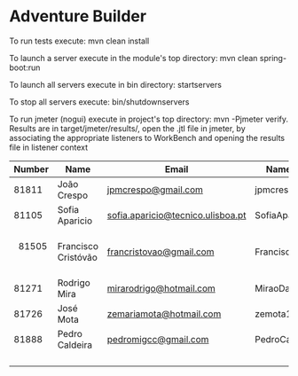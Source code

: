 # Adventure Builder

To run tests execute: mvn clean install

To launch a server execute in the module's top directory: mvn clean spring-boot:run

To launch all servers execute in bin directory: startservers

To stop all servers execute: bin/shutdownservers

To run jmeter (nogui) execute in project's top directory: mvn -Pjmeter verify. Results are in target/jmeter/results/, open the .jtl file in jmeter, by associating the appropriate listeners to WorkBench and opening the results file in listener context


|   Number   |          Name           |            Email        |   Name GitHUb  | Module(s) |
| ---------- | ----------------------- | ----------------------- | ---------------| --------- |
|      81811 | João Crespo             | jpmcrespo@gmail.com     |  jpmcrespo     |  30Writes |
|   81105    | Sofia Aparicio          |sofia.aparicio@tecnico.ulisboa.pt|SofiaAparicio|100Reads|
|   81505    |   Francisco Cristóvão   | francristovao@gmail.com |FranciscoCristovao| 100Writes  |
|   81271    | Rodrigo Mira            | mirarodrigo@hotmail.com |MiraoDaSilva      | 100Writes  | 
|   81726    |       José Mota         | zemariamota@hotmail.com |    zemota1     | 100Reads  |
|   81888    |Pedro Caldeira           | pedromigcc@gmail.com    |PedroCaldeira   | 100Writes |
|            |                         |                         |                |           |
|            |                         |                         |                |           |
|            |                         |                         |                |           |
|            |                         |                         |                |           |
 

